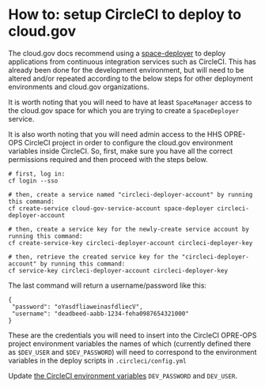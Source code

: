 # How to: setup CircleCI to deploy to cloud.gov

The cloud.gov docs recommend using a [space-deployer](https://cloud.gov/docs/services/cloud-gov-service-account/) to deploy applications from continuous integration services such as CircleCI. This has already been done for the development environment, but will need to be altered and/or repeated according to the below steps for other deployment environments and cloud.gov organizations.

It is worth noting that you will need to have at least `SpaceManager` access to the cloud.gov space for which you are trying to create a `SpaceDeployer` service.

It is also worth noting that you will need admin access to the HHS OPRE-OPS CircleCI project in order to configure the cloud.gov environment variables inside CircleCI. So, first, make sure you have all the correct permissions required and then proceed with the steps below.

```
# first, log in:
cf login --sso

# then, create a service named "circleci-deployer-account" by running this command:
cf create-service cloud-gov-service-account space-deployer circleci-deployer-account

# then, create a service key for the newly-create service account by running this command:
cf create-service-key circleci-deployer-account circleci-deployer-key

# then, retrieve the created service key for the "circleci-deployer-account" by running this command:
cf service-key circleci-deployer-account circleci-deployer-key
```

The last command will return a username/password like this:
```
{
 "password": "oYasdfliaweinasfdliecV",
 "username": "deadbeed-aabb-1234-feha0987654321000"
}
```
These are the credentials you will need to insert into the CircleCI OPRE-OPS project environment variables the names of which (currently defined there as `$DEV_USER` and `$DEV_PASSWORD`) will need to correspond to the environment variables in the deploy scripts in `.circleci/config.yml`

Update [the CircleCI environment variables](https://app.circleci.com/settings/project/github/HHS/OPRE-OPS/environment-variables) `DEV_PASSWORD` and `DEV_USER`.
